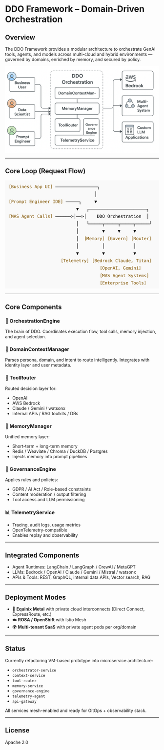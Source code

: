 # DDO Framework – Domain-Driven Orchestration

## Overview

The DDO Framework provides a modular architecture to orchestrate GenAI tools, agents, and models across multi-cloud and hybrid environments — governed by domains, enriched by memory, and secured by policy.

![alt text](image-2.png)

---

## Core Loop (Request Flow)

![alt text](image-1.png)

---

## Core Components

### 🧠 OrchestrationEngine
The brain of DDO. Coordinates execution flow, tool calls, memory injection, and agent selection.

### 🧬 DomainContextManager
Parses persona, domain, and intent to route intelligently. Integrates with identity layer and user metadata.

### 🔌 ToolRouter
Routed decision layer for:
- OpenAI
- AWS Bedrock
- Claude / Gemini / watsonx
- Internal APIs / RAG toolkits / DBs

### 💾 MemoryManager
Unified memory layer:
- Short-term + long-term memory
- Redis / Weaviate / Chroma / DuckDB / Postgres
- Injects memory into prompt pipelines

### 🔐 GovernanceEngine
Applies rules and policies:
- GDPR / AI Act / Role-based constraints
- Content moderation / output filtering
- Tool access and LLM permissioning

### 📊 TelemetryService
- Tracing, audit logs, usage metrics
- OpenTelemetry-compatible
- Enables replay and observability

---

## Integrated Components

- Agent Runtimes: LangChain / LangGraph / CrewAI / MetaGPT
- LLMs: Bedrock / OpenAI / Claude / Gemini / Mistral / watsonx
- APIs & Tools: REST, GraphQL, internal data APIs, Vector search, RAG

---

## Deployment Modes

- 🧱 **Equinix Metal** with private cloud interconnects (Direct Connect, ExpressRoute, etc.)
- ☁️ **ROSA / OpenShift** with Istio Mesh
- 🌍 **Multi-tenant SaaS** with private agent pods per org/domain

---

## Status

Currently refactoring VM-based prototype into microservice architecture:
- `orchestrator-service`
- `context-service`
- `tool-router`
- `memory-service`
- `governance-engine`
- `telemetry-agent`
- `api-gateway`

All services mesh-enabled and ready for GitOps + observability stack.

---

## License

Apache 2.0
